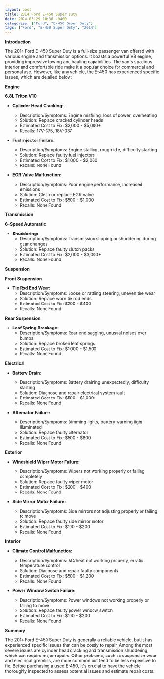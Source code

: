 ```yaml
---
layout: post
title: 2014 Ford E-450 Super Duty
date: 2024-03-29 10:36 -0400
categories: ["Ford", "E-450 Super Duty"]
tags: ["Ford", "E-450 Super Duty", "2014"]
---
```

**Introduction**

The 2014 Ford E-450 Super Duty is a full-size passenger van offered with various engine and transmission options. It boasts a powerful V8 engine, providing impressive towing and hauling capabilities. The van's spacious interior and comfortable ride make it a popular choice for commercial and personal use. However, like any vehicle, the E-450 has experienced specific issues, which are detailed below:

**Engine**

**6.8L Triton V10**
- **Cylinder Head Cracking:**
    - Description/Symptoms: Engine misfiring, loss of power, overheating
    - Solution: Replace cracked cylinder heads
    - Estimated Cost to Fix: $3,000 - $5,000+
    - Recalls: 17V-375, 18V-037

- **Fuel Injector Failure:**
    - Description/Symptoms: Engine stalling, rough idle, difficulty starting
    - Solution: Replace faulty fuel injectors
    - Estimated Cost to Fix: $1,000 - $2,000
    - Recalls: None Found

- **EGR Valve Malfunction:**
    - Description/Symptoms: Poor engine performance, increased emissions
    - Solution: Clean or replace EGR valve
    - Estimated Cost to Fix: $500 - $1,000
    - Recalls: None Found

**Transmission**

**6-Speed Automatic**
- **Shuddering:**
    - Description/Symptoms: Transmission slipping or shuddering during gear changes
    - Solution: Replace faulty clutch packs
    - Estimated Cost to Fix: $2,000 - $3,000+
    - Recalls: None Found

**Suspension**

**Front Suspension**
- **Tie Rod End Wear:**
    - Description/Symptoms: Loose or rattling steering, uneven tire wear
    - Solution: Replace worn tie rod ends
    - Estimated Cost to Fix: $200 - $400
    - Recalls: None Found

**Rear Suspension**
- **Leaf Spring Breakage:**
    - Description/Symptoms: Rear end sagging, unusual noises over bumps
    - Solution: Replace broken leaf springs
    - Estimated Cost to Fix: $1,000 - $1,500
    - Recalls: None Found

**Electrical**

- **Battery Drain:**
    - Description/Symptoms: Battery draining unexpectedly, difficulty starting
    - Solution: Diagnose and repair electrical system fault
    - Estimated Cost to Fix: $500 - $1,000+
    - Recalls: None Found

- **Alternator Failure:**
    - Description/Symptoms: Dimming lights, battery warning light illuminated
    - Solution: Replace faulty alternator
    - Estimated Cost to Fix: $500 - $800
    - Recalls: None Found

**Exterior**

- **Windshield Wiper Motor Failure:**
    - Description/Symptoms: Wipers not working properly or failing completely
    - Solution: Replace faulty wiper motor
    - Estimated Cost to Fix: $200 - $400
    - Recalls: None Found

- **Side Mirror Motor Failure:**
    - Description/Symptoms: Side mirrors not adjusting properly or failing to move
    - Solution: Replace faulty side mirror motor
    - Estimated Cost to Fix: $100 - $200
    - Recalls: None Found

**Interior**

- **Climate Control Malfunction:**
    - Description/Symptoms: AC/heat not working properly, erratic temperature control
    - Solution: Diagnose and repair faulty components
    - Estimated Cost to Fix: $500 - $1,200
    - Recalls: None Found

- **Power Window Switch Failure:**
    - Description/Symptoms: Power windows not working properly or failing to move
    - Solution: Replace faulty power window switch
    - Estimated Cost to Fix: $100 - $200
    - Recalls: None Found

**Summary**

The 2014 Ford E-450 Super Duty is generally a reliable vehicle, but it has experienced specific issues that can be costly to repair. Among the most severe issues are cylinder head cracking and transmission shuddering, which can require major repairs. Other problems, such as suspension wear and electrical gremlins, are more common but tend to be less expensive to fix. Before purchasing a used E-450, it's crucial to have the vehicle thoroughly inspected to assess potential issues and estimate repair costs.
